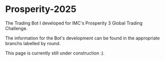 # Prosperity-2025
The Trading Bot I developed for IMC's Prosperity 3 Global Trading Challenge.

The information for the Bot's development can be found in the appropriate branchs labelled by round.

This page is currently still under construction :).
